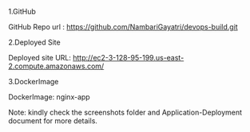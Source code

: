 1.GitHub  

GitHub Repo url : https://github.com/NambariGayatri/devops-build.git 

2.Deployed Site 

Deployed site URL: http://ec2-3-128-95-199.us-east-2.compute.amazonaws.com/ 

3.DockerImage

DockerImage: nginx-app


Note: kindly check the screenshots folder and Application-Deployment document for more details.
